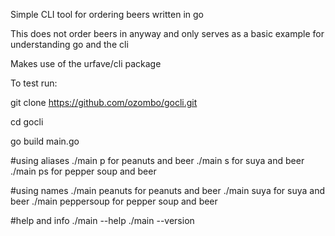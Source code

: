 Simple CLI tool for ordering beers written in go

This does not order beers in anyway and only serves as a basic example for understanding go and the cli

Makes use of the urfave/cli package

To test run:

git clone https://github.com/ozombo/gocli.git

cd gocli

go build main.go

#using aliases
./main p for peanuts and beer
./main s for suya and beer
./main ps for pepper soup and beer

#using names
./main peanuts for peanuts and beer
./main suya for suya and beer
./main peppersoup for pepper soup and beer

#help and info
./main --help
./main --version